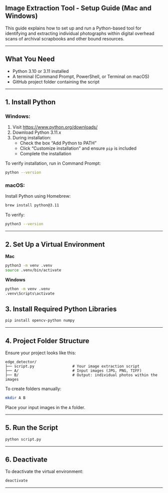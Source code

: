 ## Image Extraction Tool - Setup Guide (Mac and Windows)

This guide explains how to set up and run a Python-based tool for identifying and extracting individual photographs within digital overhead scans of archival scrapbooks and other bound resources.

---


## What You Need

- Python 3.10 or 3.11 installed
- A terminal (Command Prompt, PowerShell, or Terminal on macOS)
- GitHub project folder containing the script

---

## 1. Install Python

### Windows:

1. Visit https://www.python.org/downloads/
2. Download Python 3.11.x
3. During installation:
   - Check the box “Add Python to PATH”
   - Click “Customize installation” and ensure `pip` is included
   - Complete the installation

To verify installation, run in Command Prompt:

```sh
python --version
```

### macOS:

Install Python using Homebrew:

```sh
brew install python@3.11
```

To verify:

```sh
python3 --version
```

---

## 2. Set Up a Virtual Environment

__Mac__

```sh
python3 -m venv .venv
source .venv/bin/activate
```

__Windows__

```sh
python -m venv .venv
.venv\Scripts\activate
```

## 3. Install Required Python Libraries

```sh
pip install opencv-python numpy
```
---

## 4. Project Folder Structure

Ensure your project looks like this:

```
edge_detector/
├── script.py                 # Your image extraction script
├── A/                        # Input images (JPG, PNG, TIFF)
├── B/                        # Output: individual photos within the images
```

To create folders manually:

```sh
mkdir A B
```

Place your input images in the `A` folder.

---

## 5. Run the Script

```sh
python script.py
```

---

## 6. Deactivate 

To deactivate the virtual environment:

```sh
deactivate
```

---
